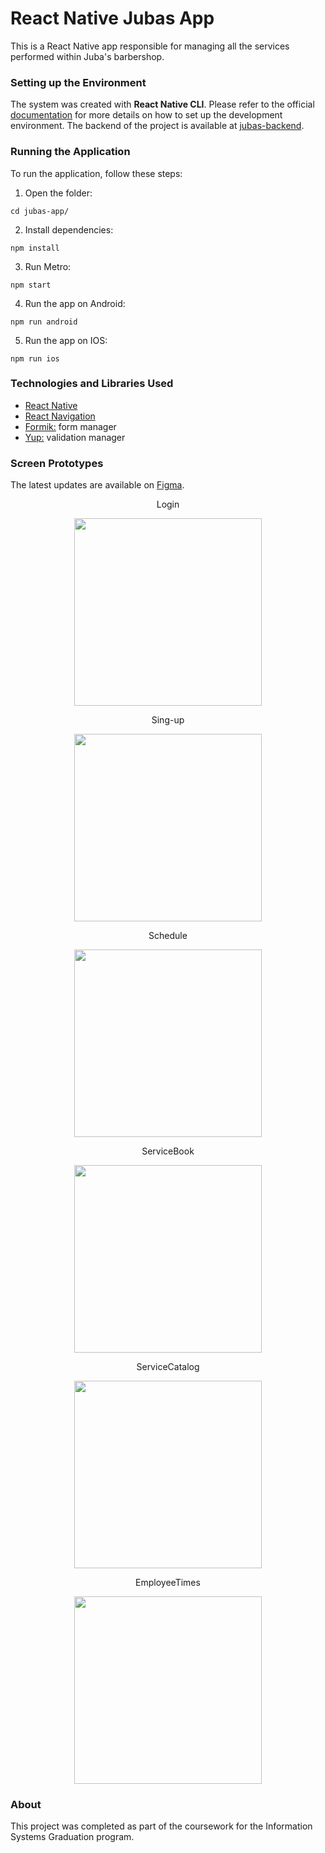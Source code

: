 # React Native Jubas App
This is a React Native app responsible for managing all the services performed within Juba's barbershop.

### Setting up the Environment
The system was created with **React Native CLI**. Please refer to the official [documentation](https://reactnative.dev/docs/environment-setup?guide=native) for more details on how to set up the development environment. The backend of the project is available at [jubas-backend](https://github.com/marcelo-de-santana/jubas-backend).

### Running the Application
To run the application, follow these steps:
1. Open the folder:
```
cd jubas-app/
```
2. Install dependencies:
```
npm install
```    
3. Run Metro:
```
npm start
```    
4. Run the app on Android:
```
npm run android
```
5. Run the app on IOS:
```
npm run ios
``` 

### Technologies and Libraries Used
- [React Native](https://reactnative.dev/)
- [React Navigation](https://reactnavigation.org/)
- [Formik:](https://formik.org/) form manager
- [Yup:](https://www.npmjs.com/package/yup) validation manager

### Screen Prototypes
The latest updates are available on [Figma](https://www.figma.com/file/5ilvDi7rBbEM8hG74pETXk/Barber-App).


<div display: flex; flex-wrap: wrap;">
    <p align="center">Login</p>
    <p align="center"><img src="https://github.com/marcelo-de-santana/jubas-app-legacy/blob/master/src/documents/images/Login.png?raw=true" width="300"/></p>
    <p align="center">Sing-up</p>
    <p align="center"><img src="https://github.com/marcelo-de-santana/jubas-app-legacy/blob/master/src/documents/images/Sing-up.png?raw=true" width="300"/></p>
    <p align="center">Schedule</p>
    <p align="center"><img src="https://github.com/marcelo-de-santana/jubas-app-legacy/blob/master/src/documents/images/Schedule.png?raw=true" width="300"/></p>
    <p align="center">ServiceBook</p>
    <p align="center"><img src="https://github.com/marcelo-de-santana/jubas-app-legacy/blob/master/src/documents/images/ServiceBook.png?raw=true" width="300"/></p>
    <p align="center">ServiceCatalog</p>
    <p align="center"><img src="https://github.com/marcelo-de-santana/jubas-app-legacy/blob/master/src/documents/images/ServiceCatalog.png?raw=true" width="300"/></p>
    <p align="center">EmployeeTimes</p>
    <p align="center"><img src="https://github.com/marcelo-de-santana/jubas-app-legacy/blob/master/src/documents/images/EmployeeTimes.png?raw=true" width="300"/></p>
</div>



### About
This project was completed as part of the coursework for the Information Systems Graduation program.
